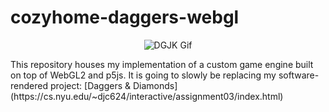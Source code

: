 # cozyhome-daggers-webgl
<p align="center">
  <img src="img/gjk.gif" alt="DGJK Gif"/>
</p>
This repository houses my implementation of a custom game engine built on top of WebGL2 and p5js. It is going to slowly be replacing my software-rendered project: [Daggers & Diamonds](https://cs.nyu.edu/~djc624/interactive/assignment03/index.html)